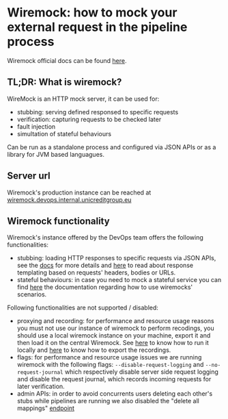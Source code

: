 # Wiremock: how to mock your external request in the pipeline process

Wiremock official docs can be found [here](http://wiremock.org/docs/).

## TL;DR: What is wiremock?

WireMock is an HTTP mock server, it can be used for:

* stubbing: serving defined responsed to specific requests
* verification: capturing requests to be checked later
* fault injection
* simultation of stateful behaviours

Can be run as a standalone process and configured via JSON APIs or as a library for JVM based languagues.

## Server url

Wiremock's production instance can be reached at [wiremock.devops.internal.unicreditgroup.eu]()

## Wiremock functionality 

Wiremock's instance offered by the DevOps team offers the following functionalities:

* stubbing: loading HTTP responses to specific requests via JSON APIs, see the [docs](http://wiremock.org/docs/stubbing/) for more details and [here](http://wiremock.org/docs/response-templating/) to read about response templating based on requests' headers, bodies or URLs.
* stateful behaviours: in case you need to mock a stateful service you can find [here](http://wiremock.org/docs/stateful-behaviour/) the documentation regarding how to use wiremocks' scenarios. 

Following functionalities are not supported / disabled:

* proxying and recording: for performance and resource usage reasons you must not use our instance of wiremock to perform recodings, you should use a local wiremock instance on your machine, export it and then load it on the central Wiremock. See [here](http://wiremock.org/docs/running-standalone/) to know how to run it locally and [here](http://wiremock.org/docs/record-playback/) to know how to export the recordings.
* flags: for performance and resource usage issues we are running wiremock with the following flags: `--disable-request-logging` and `--no-request-journal` which respectively disable server side request logging and disable the request journal, which records incoming requests for later verification.
* admin APIs: in order to avoid concurrents users deleting each other's stubs while pipelines are running we also disabled the "delete all mappings" [endpoint](http://wiremock.org/docs/api/#tag/Stub-Mappings/paths/~1__admin~1mappings/delete)
